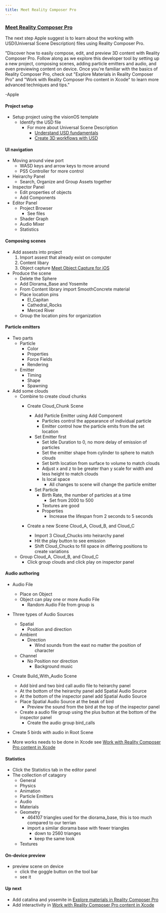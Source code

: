 ```yaml
---
title: Meet Reality Composer Pro
---
```


### [Meet Reality Composer Pro](https://developer.apple.com/videos/play/wwdc2023/10083)

The next step Apple suggest is to learn about the working with USD(Universal Scene Description) files using Reality Composer Pro.

"Discover how to easily compose, edit, and preview 3D content with Reality Composer Pro. Follow along as we explore this developer tool by setting up a new project, composing scenes, adding particle emitters and audio, and even previewing content on device. Once you're familiar with the basics of Reality Composer Pro, check out "Explore Materials in Reality Composer Pro" and "Work with Reality Composer Pro content in Xcode" to learn more advanced techniques and tips."

-Apple

#### Project setup
- Setup project using the visionOS template
    - Identify the USD file
        - For more about Universal Scene Description 
            - [Understand USD fundamentals](https://developer.apple.com/videos/play/wwdc2022/10129)
            - [Create 3D workflows with USD](https://developer.apple.com/videos/play/wwdc2021/10077)

#### UI navigation
- Moving around view port
    - WASD keys and arrow keys to move around 
    - PS5 Controller for more control
- Heirarchy Panel
    - Search, Organize and Group Assets together
- Inspector Panel
    - Edit properties of objects
    - Add Components
- Editor Panel
    - Project Browser
        - See files
    - Shader Graph
    - Audio Mixer
    - Statistics



#### Composing scenes

- Add assests into project
    1. Import assest that already exist on computer
    2. Content libary
    3. Object capture [Meet Object Capture for iOS](https://developer.apple.com/videos/play/wwdc2023/10191)
- Produce the scene
    - Delete the Sphere 
    - Add Diorama_Base and Yosemite
    - From Content library import SmoothConcrete material
    - Place location pins 
        - El_Capitan 
        - Cathedral_Rocks
        - Merced River
    - Group the location pins for organization

#### Particle emitters
- Two parts
    - Particle
        - Color
        - Properties
        - Force Fields
        - Rendering
    - Emitter
        - Timing
        - Shape
        - Spawning
- Add some clouds
    - Combine to create cloud chunks 
        - Create Cloud_Chunk Scene
            - Add Particle Emitter using Add Component
                - Particles control the appearance of individual particle
                - Emitter control how the particle emits from the set location
            - Set Emitter first
                - Set Idle Duration to 0, no more delay of emission of particles
                - Set the emitter shape from cylinder to sphere to match clouds 
                - Set birth location from surface to volume to match clouds
                - Adjust x and z  to be greater than y scale for width and less height to match clouds
                - Is local space 
                    - All changes to scene will change the particle emitter
            - Set Particle 
                - Birth Rate, the number of particles at a time
                    - Set from 2000 to 500
                - Textures are good
                - Properties
                    - Increase the lifespan from 2 seconds to 5 seconds
    
        - Create a new Scene Cloud_A, Cloud_B, and Cloud_C
            - Import 3 Cloud_Chucks into heirarchy panel
            - Hit the play button to see emission
            - Shift Cloud_Chucks to fill space in differing positions to create variations 
    - Group Cloud_A, Cloud_B, and Cloud_C
        - Click group clouds and click play on inspector panel 


#### Audio authoring
- Audio File
    - Place on Object
    - Object can play one or more Audio File
        - Random Audio File from group is 
        
- Three types of Audio Sources
    - Spatial
        - Position and direction
    - Ambient
        - Direction
            - Wind sounds from the east no matter the position of character
    - Channel
        - No Position nor direction
            - Background music
- Create Build_With_Audio Scene
    - Add bird and two bird call audio file to heirarchy panel
    - At the bottom of the heirarchy panel add Spatial Audio Source
    - At the bottom of the inspector panel add Spatial Audio Source
    - Place Spatial Audio Source at the beak of bird
        - Preview the sound from the bird at the top of the inspector panel
    - Create a audio file group using the plus button at the bottom of the inspector panel
        - Create the audio group bird_calls
- Create 5 birds with audio in Root Scene
- More works needs to be done in Xcode see [Work with Reality Composer Pro content in Xcode](https://developer.apple.com/videos/play/wwdc2023/10273)


#### Statistics
- Click the Statistics tab in the editor panel 
- The collection of catagory
    - General
    - Physics
    - Animation
    - Particle Emitters
    - Audio
    - Materials
    - Geometry
        - 464107 triangles used for the diorama_base, this is too much compared to our terrian
        - import a similar diorama base with fewer triangles
            - down to 2560 trianges
            - keep the same look
    - Textures



#### On-device preview
- preview scene on device
    - click the goggle button on the tool bar
    - see it 

#### Up next
- Add catalina and yosemite in [Explore materials in Reality Composer Pro](https://developer.apple.com/videos/play/wwdc2023/10202)
- Add interactivity in [Work with Reality Composer Pro content in Xcode](https://developer.apple.com/videos/play/wwdc2023/10273)
